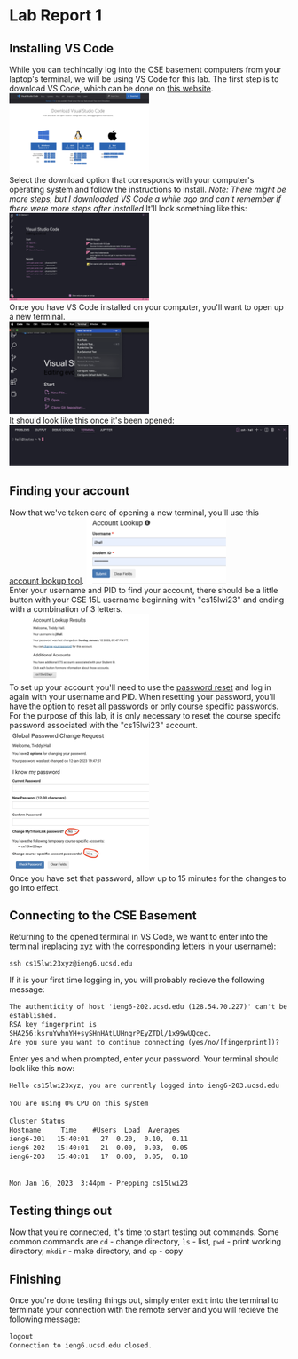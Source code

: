 # Lab Report 1

## Installing VS Code
While you can techincally log into the CSE basement computers from your laptop's terminal, we will be using VS Code for this lab. The first step is to download VS Code, which can be done on [this website](https://code.visualstudio.com/download). 
<br />
<img src="https://github.com/Hall003/cse15l-lab-reports/blob/main/Lab%20Report%201/VSCodeDownload.png" height= 50% width= 50%/> <br />
Select the download option that corresponds with your computer's operating system and follow the instructions to install. 
*Note: There might be more steps, but I downloaded VS Code a while ago and can't remember if there were more steps after installed* It'll look something like this:
<br />
<img src="https://github.com/Hall003/cse15l-lab-reports/blob/main/Lab%20Report%201/OpenedVSCode.png" height= 50% width= 50%/> <br />
Once you have VS Code installed on your computer, you'll want to open up a new terminal. 
<br />
<img src="https://github.com/Hall003/cse15l-lab-reports/blob/main/Lab%20Report%201/TerminalOpening.png" height= 50% width= 50%/> <br />
It should look like this once it's been opened:
<br />
<img src="https://github.com/Hall003/cse15l-lab-reports/blob/main/Lab%20Report%201/OpenTerminal.png"/> <br />
## Finding your account
Now that we've taken care of opening a new terminal, you'll use this [account lookup tool](https://sdacs.ucsd.edu/~icc/index.php). 
<img src="https://github.com/Hall003/cse15l-lab-reports/blob/main/Lab%20Report%201/AccountLookup.png" height= 50% width= 50%/> <br />
Enter your username and PID to find your account, there should be a little button with your CSE 15L username beginning with "cs15lwi23" and ending with a combination of 3 letters. 
<br />
<img src="https://github.com/Hall003/cse15l-lab-reports/blob/main/Lab%20Report%201/AccountHome.png" height= 50% width= 50%/> <br />
To set up your account you'll need to use the [password reset](https://sdacs.ucsd.edu/~icc/password.php) and log in again with your username and PID. When resetting your password, you'll have the option to reset all passwords or only course specific passwords. For the purpose of this lab, it is only necessary to reset the course specifc password associated with the "cs15lwi23" account. 
<br />
<img src="https://github.com/Hall003/cse15l-lab-reports/blob/main/Lab%20Report%201/PasswordReset.png" height= 50% width= 50%/> <br />
Once you have set that password, allow up to 15 minutes for the changes to go into effect. 
## Connecting to the CSE Basement
Returning to the opened terminal in VS Code, we want to enter into the terminal (replacing xyz with the corresponding letters in your username):
```
ssh cs15lwi23xyz@ieng6.ucsd.edu
```
If it is your first time logging in, you will probably recieve the following message:
```
The authenticity of host 'ieng6-202.ucsd.edu (128.54.70.227)' can't be established.
RSA key fingerprint is SHA256:ksruYwhnYH+sySHnHAtLUHngrPEyZTDl/1x99wUQcec.
Are you sure you want to continue connecting (yes/no/[fingerprint])? 
```
Enter yes and when prompted, enter your password. Your terminal should look like this now:
```
Hello cs15lwi23xyz, you are currently logged into ieng6-203.ucsd.edu

You are using 0% CPU on this system

Cluster Status 
Hostname     Time    #Users  Load  Averages  
ieng6-201   15:40:01   27  0.20,  0.10,  0.11
ieng6-202   15:40:01   21  0.00,  0.03,  0.05
ieng6-203   15:40:01   17  0.00,  0.05,  0.10

 
Mon Jan 16, 2023  3:44pm - Prepping cs15lwi23
```
## Testing things out
Now that you're connected, it's time to start testing out commands. 
Some common commands are `cd` - change directory, `ls` - list, `pwd` - print working directory, `mkdir` - make directory, and `cp` - copy
## Finishing
Once you're done testing things out, simply enter `exit` into the terminal to terminate your connection with the remote server and you will recieve the following message:
```
logout
Connection to ieng6.ucsd.edu closed.
```

